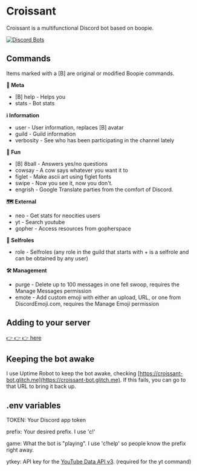 # Croissant

Croissant is a multifunctional Discord bot based on boopie.

[![Discord Bots](https://discordbots.org/api/widget/441444584988606464.svg)](https://discordbots.org/bot/441444584988606464)

## Commands
Items marked with a [B] are original or modified Boopie commands.

**🤘 Meta**
- [B] help - Helps you
- stats - Bot stats

**ℹ️ Information**
- user - User information, replaces [B] avatar
- guild - Guild information
- verbosity - See who has been participating in the channel lately

**🎉 Fun**
- [B] 8ball - Answers yes/no questions
- cowsay - A cow says whatever you want it to
- figlet - Make ascii art using figlet fonts
- swipe - Now you see it, now you don't.
- engrish - Google Translate parties from the comfort of Discord.

**🗺️ External**
- neo - Get stats for neocities users
- yt - Search youtube
- gopher - Access resources from gopherspace

**📛 Selfroles**
- role - Selfroles (any role in the guild that starts with + is a selfrole and can be obtained by any user)

**🛠️ Management**
- purge - Delete up to 100 messages in one fell swoop, requires the Manage Messages permission
- emote - Add custom emoji with either an upload, URL, or one from DiscordEmoji.com, requires the Manage Emoji permission

## Adding to your server

[👉 👉 👉 here](https://discordapp.com/oauth2/authorize?client_id=441444584988606464&scope=bot&permissions=1342565456)

## Keeping the bot awake
I use Uptime Robot to keep the bot awake, checking [https://croissant-bot.glitch.me](https://croissant-bot.glitch.me). If this fails, you can go to that URL to bring it back up.

## .env variables

TOKEN: Your Discord app token

prefix: Your desired prefix. I use 'c!'

game: What the bot is "playing". I use 'c!help' so people know the prefix right away.

ytkey: API key for the [YouTube Data API v3](https://console.developers.google.com/apis/library/youtube.googleapis.com/?q=youtube). (required for the yt command)